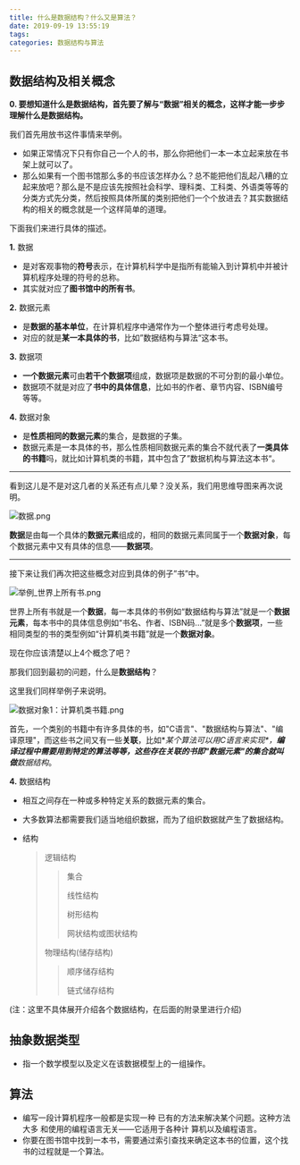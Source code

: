 ```yaml
---
title: 什么是数据结构？什么又是算法？
date: 2019-09-19 13:55:19
tags:
categories: 数据结构与算法
---
```


## 数据结构及相关概念

**0. 要想知道什么是数据结构，首先要了解与“数据”相关的概念，这样才能一步步理解什么是数据结构。**

我们首先用放书这件事情来举例。

- 如果正常情况下只有你自己一个人的书，那么你把他们一本一本立起来放在书架上就可以了。
- 那么如果有一个图书馆那么多的书应该怎样办么？总不能把他们乱起八糟的立起来放吧？那么是不是应该先按照社会科学、理科类、工科类、外语类等等的分类方式先分类，然后按照具体所属的类别把他们一个个放进去？其实数据结构的相关的概念就是一个这样简单的道理。

下面我们来进行具体的描述。

**1.** 数据

- 是对客观事物的**符号**表示，在计算机科学中是指所有能输入到计算机中并被计算机程序处理的符号的总称。
- 其实就对应了**图书馆中的所有书**。

**2.** 数据元素

- 是**数据的基本单位**，在计算机程序中通常作为一个整体进行考虑号处理。
- 对应的就是**某一本具体的书**，比如”数据结构与算法“这本书。

**3.** 数据项

- **一个数据元素**可由**若干个数据项**组成，数据项是数据的不可分割的最小单位。
- 数据项不就是对应了**书中的具体信息**，比如书的作者、章节内容、ISBN编号等等。

**4.** 数据对象

- 是**性质相同的数据元素**的集合，是数据的子集。
- 数据元素是一本具体的书，那么性质相同数据元素的集合不就代表了**一类具体的书籍**吗，就比如计算机类的书籍，其中包含了”数据机构与算法这本书“。

------

看到这儿是不是对这几者的关系还有点儿晕？没关系，我们用思维导图来再次说明。

![数据.png](http://py2kq5jlv.bkt.clouddn.com/%E6%95%B0%E6%8D%AE.png)

**数据**是由每一个具体的**数据元素**组成的，相同的数据元素同属于一个**数据对象**，每个数据元素中又有具体的信息——**数据项**。

------

接下来让我们再次把这些概念对应到具体的例子”书”中。

![举例_世界上所有书.png](http://py2kq5jlv.bkt.clouddn.com/%E4%B8%BE%E4%BE%8B_%E4%B8%96%E7%95%8C%E4%B8%8A%E6%89%80%E6%9C%89%E4%B9%A6.png)

世界上所有书就是一个**数据**，每一本具体的书例如“数据结构与算法”就是一个**数据元素**，每本书中的具体信息例如“书名、作者、ISBN码...”就是多个**数据项**，一些相同类型的书的类型例如“计算机类书籍”就是一个**数据对象**。



现在你应该清楚以上4个概念了吧？



那我们回到最初的问题，什么是**数据结构**？

这里我们同样举例子来说明。

![数据对象1：计算机类书籍.png](http://py2kq5jlv.bkt.clouddn.com/%E6%95%B0%E6%8D%AE%E5%AF%B9%E8%B1%A11%EF%BC%9A%E8%AE%A1%E7%AE%97%E6%9C%BA%E7%B1%BB%E4%B9%A6%E7%B1%8D.png)

首先，一个类别的书籍中有许多具体的书，如"C语言"、"数据结构与算法"、"编译原理"，而这些书之间又有一些**关联**，比如**某个算法可以用C语言来实现*，*****编译过程中需要用到特定的算法**等等，这些存在关联的书即"数据元素"的集合就叫做**数据结构**。

**4.** 数据结构

- 相互之间存在一种或多种特定关系的数据元素的集合。

- 大多数算法都需要我们适当地组织数据，而为了组织数据就产生了数据结构。

- 结构

  > 逻辑结构
  >
  > > 集合
  > >
  > > 线性结构
  > >
  > > 树形结构
  > >
  > > 网状结构或图状结构
  >
  > 物理结构(储存结构)
  >
  > > 顺序储存结构
  > >
  > > 链式储存结构

(注：这里不具体展开介绍各个数据结构，在后面的附录里进行介绍)

## 抽象数据类型

- 指一个数学模型以及定义在该数据模型上的一组操作。

## 算法

- 编写一段计算机程序一般都是实现一种 已有的方法来解决某个问题。这种方法大多 和使用的编程语言无关——它适用于各种计 算机以及编程语言。
- 你要在图书馆中找到一本书，需要通过索引查找来确定这本书的位置，这个找书的过程就是一个算法。